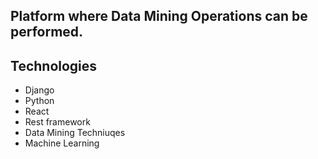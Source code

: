 ## **Platform where Data Mining Operations can be performed.**
## Technologies 
- Django
- Python
- React
- Rest framework
- Data Mining Techniuqes
- Machine Learning
